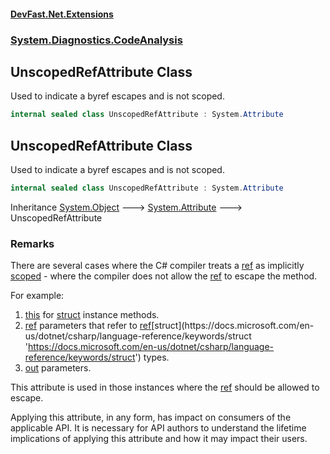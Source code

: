 #### [DevFast.Net.Extensions](index.md 'index')
### [System.Diagnostics.CodeAnalysis](System.Diagnostics.CodeAnalysis.md 'System.Diagnostics.CodeAnalysis')

## UnscopedRefAttribute Class

Used to indicate a byref escapes and is not scoped.

```csharp
internal sealed class UnscopedRefAttribute : System.Attribute
```

## UnscopedRefAttribute Class

Used to indicate a byref escapes and is not scoped.

```csharp
internal sealed class UnscopedRefAttribute : System.Attribute
```

Inheritance [System.Object](https://docs.microsoft.com/en-us/dotnet/api/System.Object 'System.Object') &#129106; [System.Attribute](https://docs.microsoft.com/en-us/dotnet/api/System.Attribute 'System.Attribute') &#129106; UnscopedRefAttribute

### Remarks

There are several cases where the C# compiler treats a [ref](https://docs.microsoft.com/en-us/dotnet/csharp/language-reference/keywords/ref 'https://docs.microsoft.com/en-us/dotnet/csharp/language-reference/keywords/ref') as implicitly
[scoped](https://docs.microsoft.com/en-us/dotnet/csharp/language-reference/keywords/scoped 'https://docs.microsoft.com/en-us/dotnet/csharp/language-reference/keywords/scoped') - where the compiler does not allow the [ref](https://docs.microsoft.com/en-us/dotnet/csharp/language-reference/keywords/ref 'https://docs.microsoft.com/en-us/dotnet/csharp/language-reference/keywords/ref') to escape the method.

For example:
1. [this](https://docs.microsoft.com/en-us/dotnet/csharp/language-reference/keywords/this 'https://docs.microsoft.com/en-us/dotnet/csharp/language-reference/keywords/this') for [struct](https://docs.microsoft.com/en-us/dotnet/csharp/language-reference/keywords/struct 'https://docs.microsoft.com/en-us/dotnet/csharp/language-reference/keywords/struct') instance methods.
2. [ref](https://docs.microsoft.com/en-us/dotnet/csharp/language-reference/keywords/ref 'https://docs.microsoft.com/en-us/dotnet/csharp/language-reference/keywords/ref') parameters that refer to [ref](https://docs.microsoft.com/en-us/dotnet/csharp/language-reference/keywords/ref 'https://docs.microsoft.com/en-us/dotnet/csharp/language-reference/keywords/ref')[struct](https://docs.microsoft.com/en-us/dotnet/csharp/language-reference/keywords/struct 'https://docs.microsoft.com/en-us/dotnet/csharp/language-reference/keywords/struct') types.
3. [out](https://docs.microsoft.com/en-us/dotnet/csharp/language-reference/keywords/out 'https://docs.microsoft.com/en-us/dotnet/csharp/language-reference/keywords/out') parameters.

This attribute is used in those instances where the [ref](https://docs.microsoft.com/en-us/dotnet/csharp/language-reference/keywords/ref 'https://docs.microsoft.com/en-us/dotnet/csharp/language-reference/keywords/ref') should be allowed to escape.

Applying this attribute, in any form, has impact on consumers of the applicable API. It is necessary for
API authors to understand the lifetime implications of applying this attribute and how it may impact their users.